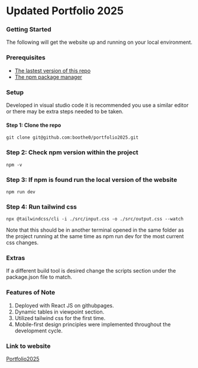 # Updated Portfolio 2025

### Getting Started

The following will get the website up and running on your local environment.

### Prerequisites

- [The lastest version of this repo](https://github.com/boothe0/portfolio2025)
- [The npm package manager](https://docs.npmjs.com/downloading-and-installing-node-js-and-npm)

### Setup
Developed in visual studio code it is recommended you use a similar editor or there may be extra steps needed to be taken.

#### Step 1: Clone the repo
```
git clone git@github.com:boothe0/portfolio2025.git
```
### Step 2: Check npm version within the project
```
npm -v
```
### Step 3: If npm is found run the local version of the website 
```
npm run dev
```
### Step 4: Run tailwind css
```
npx @tailwindcss/cli -i ./src/input.css -o ./src/output.css --watch
```
Note that this should be in another terminal opened in the same folder as the project running at the same time as npm run dev for the most current css changes.

### Extras
If a different build tool is desired change the scripts section under the package.json file to match.

### Features of Note
1. Deployed with React JS on githubpages.
2. Dynamic tables in viewpoint section.
3. Utilized tailwind css for the first time.
4. Mobile-first design principles were implemented throughout the development cycle.

### Link to website
[Portfolio2025](https://boothe0.github.io/portfolio2025/)
